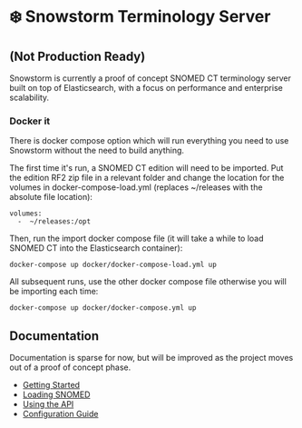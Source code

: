 # ❄️ Snowstorm Terminology Server

## (Not Production Ready)

Snowstorm is currently a proof of concept SNOMED CT terminology server built on top of Elasticsearch, with a focus on performance and enterprise scalability.


### Docker it
There is docker compose option which will run everything you need to use Snowstorm without the need to build anything.

The first time it's run, a SNOMED CT edition will need to be imported. Put the edition RF2 zip file in a relevant folder and change the location for the volumes in docker-compose-load.yml (replaces ~/releases with the absolute file location):
```
volumes:
  -  ~/releases:/opt
```

Then, run the import docker compose file (it will take a while to load SNOMED CT into the Elasticsearch container):
```
docker-compose up docker/docker-compose-load.yml up
```

All subsequent runs, use the other docker compose file otherwise you will be importing each time:

```
docker-compose up docker/docker-compose.yml up
```


## Documentation
Documentation is sparse for now, but will be improved as the project moves out of a proof of concept phase.

- [Getting Started](docs/getting-started.md)
- [Loading SNOMED](docs/loading-snomed.md)
- [Using the API](docs/using-the-api.md)
- [Configuration Guide](docs/configuration-guide.md)
